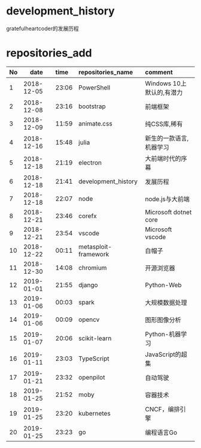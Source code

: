 # development_history
gratefulheartcoder的发展历程

# repositories_add
|No|date|time|repositories_name|comment|
|:--|--|:--|:--|:--|
|1|2018-12-05|23:06|PowerShell|Windows 10上默认的,有潜力|
|2|2018-12-08|23:16|bootstrap|前端框架|
|3|2018-12-09|11:59|animate.css|纯CSS库,稀有|
|4|2018-12-16|15:48|julia|新生的一款语言,机器学习|
|5|2018-12-18|21:19|electron|大前端时代的序幕|
|6|2018-12-18|21:41|development_history|发展历程|
|7|2018-12-18|22:07|node|node.js与大前端|
|8|2018-12-21|23:46|corefx|Microsoft dotnet core|
|9|2018-12-21|23:54|vscode|Microsoft vscode|
|10|2018-12-22|00:11|metasploit-framework|白帽子|
|11|2018-12-30|14:08|chromium|开源浏览器|
|12|2019-01-01|21:55|django|Python-Web|
|13|2019-01-06|00:03|spark|大规模数据处理|
|14|2019-01-06|00:09|opencv|图形图像分析|
|15|2019-01-07|20:06|scikit-learn|Python-机器学习|
|16|2019-01-11|23:03|TypeScript|JavaScript的超集|
|17|2019-01-21|23:32|openpilot|自动驾驶|
|18|2019-01-25|21:52|moby|容器技术|
|19|2019-01-25|23:20|kubernetes|CNCF，编排引擎|
|20|2019-01-25|23:23|go|编程语言Go|
